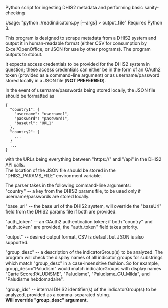 Python script for ingesting DHIS2 metadata and performing basic sanity-checking

Usage: "python ./readindicators.py [--args] > output_file"
Requires Python 3.

This program is designed to scrape metadata from a DHIS2 system and output it
in human-readable format (either CSV for consumption by Excel/OpenOffice, or
JSON for use by other programs).  The program outputs to stdout.

It expects access credentials to be provided for the DHIS2 system in question;
these access credentials can either be in the form of an OAuth2 token (provided
as a command-line argument) or as username/password stored locally in a JSON file
(**NOT PREFERRED**).

In the event of username/passwords being stored locally, the JSON file should be
formatted as  

    {  
      "country1": {  
        "username": "username1",  
        "password": "password1",  
        "baseUrl": "URL1"  
      },
      "country2": {  
        ...  
      }  
      ...  
    }  
    
with the URLs being everything between "https://" and "/api" in the DHIS2 API calls.  
The location of the JSON file should be stored in the "DHIS2_PARAMS_FILE" environment
variable.  

The parser takes in the following command-line arguments:  
"country" -- a key from the DHIS2 params file, to be used only if username/passwords are
  stored locally.
  
"base_url" -- the base url of the DHIS2 system, will override the "baseUrl" field from the
  DHIS2 params file if both are provided. 
  
"auth_token" -- an OAuth2 authentication token; if both "country" and "auth_token" are
  provided, the "auth_token" field takes priority.  
  
"output" -- desired output format, CSV is default but JSON is also supported.
  
"group_desc" -- a description of the indicatorGroup(s) to be analyzed. The program will check
  the display names of all indicator groups for substrings which match "group_desc" in a
  case-insensitive fashion. So for example, group_desc="Paludism" would match indicatorGroups
  with display names "Carte Score:PALUDISME", "Paludisme", "Paludisme_CU_Milda", and
  "Paludisme hebdomadaire".  
  
"group_ids" -- internal DHIS2 identifier(s) of the indicatorGroup(s) to be analyzed, provided as
a comma-separated string.  
**Will override "group_desc" argument.**  
